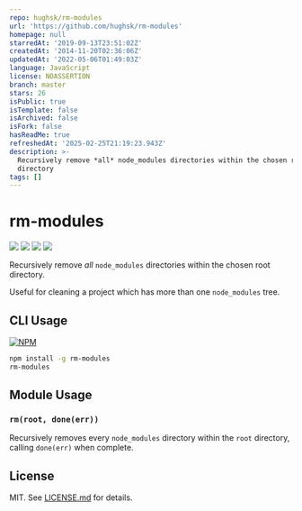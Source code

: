 ```yaml
---
repo: hughsk/rm-modules
url: 'https://github.com/hughsk/rm-modules'
homepage: null
starredAt: '2019-09-13T23:51:02Z'
createdAt: '2014-11-20T02:36:06Z'
updatedAt: '2022-05-06T01:49:03Z'
language: JavaScript
license: NOASSERTION
branch: master
stars: 26
isPublic: true
isTemplate: false
isArchived: false
isFork: false
hasReadMe: true
refreshedAt: '2025-02-25T21:19:23.943Z'
description: >-
  Recursively remove *all* node_modules directories within the chosen root
  directory
tags: []
---
```


# rm-modules
![](http://img.shields.io/badge/stability-experimental-orange.svg?style=flat)
![](http://img.shields.io/npm/v/rm-modules.svg?style=flat)
![](http://img.shields.io/npm/dm/rm-modules.svg?style=flat)
![](http://img.shields.io/npm/l/rm-modules.svg?style=flat)

Recursively remove *all* `node_modules` directories within the chosen root
directory.

Useful for cleaning a project which has more than one `node_modules` tree.

## CLI Usage

[![NPM](https://nodei.co/npm/rm-modules.png)](https://nodei.co/npm/rm-modules/)

``` bash
npm install -g rm-modules
rm-modules
```

## Module Usage

### `rm(root, done(err))`

Recursively removes every `node_modules` directory within the `root` directory,
calling `done(err)` when complete.

## License

MIT. See [LICENSE.md](http://github.com/hughsk/rm-modules/blob/master/LICENSE.md) for details.
